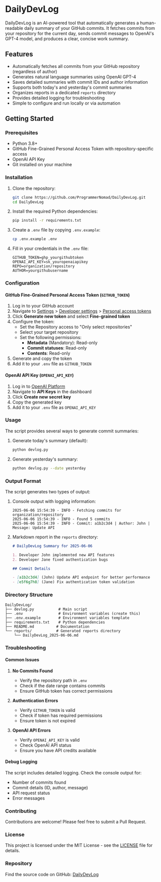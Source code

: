 # DailyDevLog

DailyDevLog is an AI-powered tool that automatically generates a human-readable daily summary of your GitHub commits. It fetches commits from your repository for the current day, sends commit messages to OpenAI's GPT-4 model, and produces a clear, concise work summary.

## Features

- Automatically fetches all commits from your GitHub repository (regardless of author)
- Generates natural language summaries using OpenAI GPT-4
- Saves detailed summaries with commit IDs and author information
- Supports both today's and yesterday's commit summaries
- Organizes reports in a dedicated `reports` directory
- Provides detailed logging for troubleshooting
- Simple to configure and run locally or via automation

## Getting Started

### Prerequisites

- Python 3.8+
- GitHub Fine-Grained Personal Access Token with repository-specific access
- OpenAI API Key
- Git installed on your machine

### Installation

1. Clone the repository:
   ```bash
   git clone https://github.com/ProgrammerNomad/DailyDevLog.git
   cd DailyDevLog
   ```

2. Install the required Python dependencies:
   ```bash
   pip install -r requirements.txt
   ```

3. Create a `.env` file by copying `.env.example`:
   ```bash
   cp .env.example .env
   ```

4. Fill in your credentials in the `.env` file:
   ```properties
   GITHUB_TOKEN=ghp_yourgithubtoken
   OPENAI_API_KEY=sk_youropenaiapikey
   REPO=organization/repository
   AUTHOR=yourgithubusername
   ```

### Configuration

#### GitHub Fine-Grained Personal Access Token (`GITHUB_TOKEN`)

1. Log in to your GitHub account
2. Navigate to [Settings](https://github.com/settings) > [Developer settings](https://github.com/settings/apps) > [Personal access tokens](https://github.com/settings/tokens)
3. Click **Generate new token** and select **Fine-grained token**
4. Configure the token:
   - Set the Repository access to "Only select repositories"
   - Select your target repository
   - Set the following permissions:
     - **Metadata** (Mandatory): Read-only
     - **Commit statuses**: Read-only
     - **Contents**: Read-only
5. Generate and copy the token
6. Add it to your `.env` file as `GITHUB_TOKEN`

#### OpenAI API Key (`OPENAI_API_KEY`)

1. Log in to [OpenAI Platform](https://platform.openai.com)
2. Navigate to **API Keys** in the dashboard
3. Click **Create new secret key**
4. Copy the generated key
5. Add it to your `.env` file as `OPENAI_API_KEY`

### Usage

The script provides several ways to generate commit summaries:

1. Generate today's summary (default):
   ```bash
   python devlog.py
   ```

2. Generate yesterday's summary:
   ```bash
   python devlog.py --date yesterday
   ```

### Output Format

The script generates two types of output:

1. Console output with logging information:
   ```
   2025-06-06 15:54:39 - INFO - Fetching commits for organization/repository
   2025-06-06 15:54:39 - INFO - Found 5 commits
   2025-06-06 15:54:39 - INFO - Commit: a1b2c3d4 | Author: John | Message: Update API
   ```

2. Markdown report in the `reports` directory:
   ```markdown
   # DailyDevLog Summary for 2025-06-06

   1. Developer John implemented new API features
   2. Developer Jane fixed authentication bugs

   ## Commit Details

   - [a1b2c3d4] (John) Update API endpoint for better performance
   - [e5f6g7h8] (Jane) Fix authentication token validation
   ```

### Directory Structure

```
DailyDevLog/
├── devlog.py           # Main script
├── .env                # Environment variables (create this)
├── .env.example        # Environment variables template
├── requirements.txt    # Python dependencies
├── README.md          # Documentation
└── reports/           # Generated reports directory
    └── DailyDevLog_2025-06-06.md
```

### Troubleshooting

#### Common Issues

1. **No Commits Found**
   - Verify the repository path in `.env`
   - Check if the date range contains commits
   - Ensure GitHub token has correct permissions

2. **Authentication Errors**
   - Verify `GITHUB_TOKEN` is valid
   - Check if token has required permissions
   - Ensure token is not expired

3. **OpenAI API Errors**
   - Verify `OPENAI_API_KEY` is valid
   - Check OpenAI API status
   - Ensure you have API credits available

#### Debug Logging

The script includes detailed logging. Check the console output for:
- Number of commits found
- Commit details (ID, author, message)
- API request status
- Error messages

### Contributing

Contributions are welcome! Please feel free to submit a Pull Request.

### License

This project is licensed under the MIT License - see the [LICENSE](LICENSE) file for details.

### Repository

Find the source code on GitHub: [DailyDevLog](https://github.com/ProgrammerNomad/DailyDevLog)